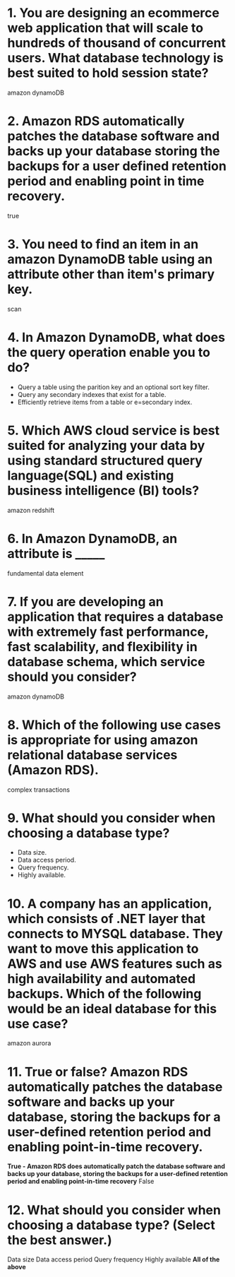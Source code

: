 # 1. You are designing an ecommerce web application that will scale to hundreds of thousand of concurrent users. What database technology is best suited to hold session state?
amazon dynamoDB

# 2. Amazon RDS automatically patches the database software and backs up your database storing the backups for a user defined retention period and enabling point in time recovery.
true

# 3. You need to find an item in an amazon DynamoDB table using an attribute other than item's primary key. 
scan 

# 4. In Amazon DynamoDB, what does the query operation enable you to do?
- Query a table using the parition key and an optional sort key filter.
- Query any secondary indexes that exist for a table. 
- Efficiently retrieve items from a table or e=secondary index. 

# 5. Which AWS cloud service is best suited for analyzing your data by using standard structured query language(SQL) and existing business intelligence (BI) tools? 
amazon redshift

# 6. In Amazon DynamoDB, an attribute is _____
fundamental data element

# 7. If you are developing an application that requires a database with extremely fast performance, fast scalability, and flexibility in database schema, which service should you consider?
amazon dynamoDB

# 8. Which of the following use cases is appropriate for using amazon relational database services (Amazon RDS).
complex transactions

# 9. What should you consider when choosing a database type?
- Data size.
- Data access period.
- Query frequency.
- Highly available.

# 10. A company has an application, which consists of .NET layer that connects to MYSQL database. They want to move this application to AWS and use AWS features such as high availability and automated backups. Which of the following would be an ideal database for this use case? 
amazon aurora


# 11. True or false? Amazon RDS automatically patches the database software and backs up your database, storing the backups for a user-defined retention period and enabling point-in-time recovery.

**True - Amazon RDS does automatically patch the database software and backs up your database, storing the backups for a user-defined retention period and enabling point-in-time recovery**
False

# 12. What should you consider when choosing a database type? (Select the best answer.)
Data size
Data access period
Query frequency
Highly available
**All of the above** 
